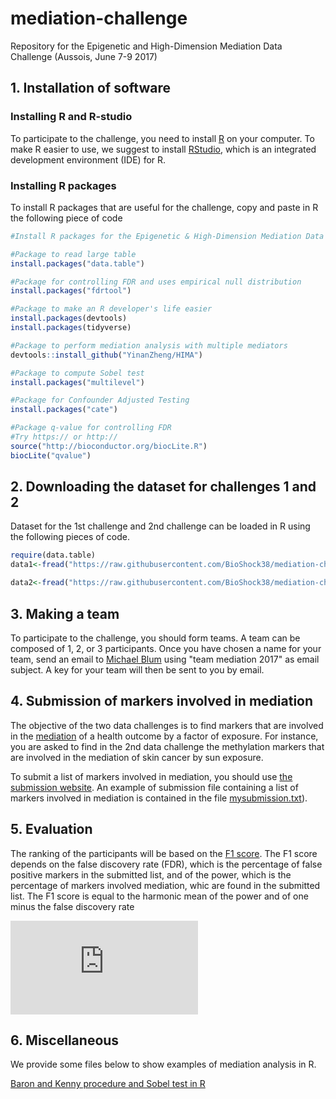# mediation-challenge
Repository for the Epigenetic and High-Dimension Mediation Data Challenge (Aussois, June 7-9 2017)

##  1. Installation of software

### Installing R and R-studio
To participate to the challenge, you need to install [R](http://google.com) on your computer. To make R easier to use, we suggest to install [RStudio](https://www.rstudio.com/), which is an integrated development environment (IDE) for R.

### Installing R packages
To install R packages that are useful for the challenge, copy and paste in R the following piece of code

```r
#Install R packages for the Epigenetic & High-Dimension Mediation Data Challenge

#Package to read large table
install.packages("data.table")

#Package for controlling FDR and uses empirical null distribution
install.packages("fdrtool")

#Package to make an R developer's life easier
install.packages(devtools)
install.packages(tidyverse)

#Package to perform mediation analysis with multiple mediators
devtools::install_github("YinanZheng/HIMA")

#Package to compute Sobel test
install.packages("multilevel")

#Package for Confounder Adjusted Testing 
install.packages("cate")

#Package q-value for controlling FDR
#Try https:// or http:// 
source("http://bioconductor.org/biocLite.R")
biocLite("qvalue")
```

##  2. Downloading the dataset for challenges 1 and 2

Dataset for the 1st challenge and 2nd challenge can be loaded in R using the following pieces of code.

```r
require(data.table)
data1<-fread("https://raw.githubusercontent.com/BioShock38/mediation-challenge/master/data/challenge1.txt",header=TRUE,data.table=FALSE)
```

```r
data2<-fread("https://raw.githubusercontent.com/BioShock38/mediation-challenge/master/data/challenge2.txt",header=TRUE,data.table=FALSE)
```

## 3. Making a team

To participate to the challenge, you should form teams. A team can be composed of 1, 2, or 3 participants. Once you have chosen a name for your team, send an email to [Michael Blum](mailto:michael.blum@univ-grenoble-alpes.fr) using "team mediation 2017" as email subject. A key for your team will then be sent to you by email.


## 4. Submission of markers involved in mediation

The objective of the two data challenges is to find markers that are involved in the [mediation](https://en.wikipedia.org/wiki/Mediation_(statistics)) of a health outcome by a factor of exposure. For instance, you are asked to find in the 2nd data challenge the methylation markers that are involved in the mediation of skin cancer by sun exposure.

To submit a list of markers involved in mediation, you should use [the submission website](http://176.31.253.205/shiny/mediation-challenge/shiny-app/). An example of submission file containing a list of markers involved in mediation is contained in the file [mysubmission.txt]()). 

## 5. Evaluation

The ranking of the participants will be based on the [F1 score](https://en.wikipedia.org/wiki/F1_score). The F1 score depends on the false discovery rate (FDR), which is the percentage of false positive markers in the submitted list, and of the power, which is the percentage of markers involved mediation, whic are found in the submitted list. The F1 score is equal to the harmonic mean of the power and of one minus the false discovery rate

![equation](http://latex.codecogs.com/gif.latex?%24%24%20F_1%20%3D%202%20%5Ccdot%20%5Cfrac%7B%5Cmathrm%7Bpower%7D%20%5Ccdot%20%281-%5Cmathrm%7BFDR%7D%29%7D%7B%5Cmathrm%7Bpower%7D%20&plus;%20%281-%5Cmathrm%7BFDR%7D%29%7D.%20%24%24)
## 6. Miscellaneous

We provide some files below to show examples of mediation analysis in R.

[Baron and Kenny procedure and Sobel test in R](https://raw.githubusercontent.com/BioShock38/mediation-challenge/master/Baron_Kenny_Sobel.Rmd) 


